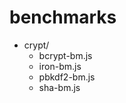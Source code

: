 benchmarks
==========

* crypt/
    * bcrypt-bm.js
    * iron-bm.js
    * pbkdf2-bm.js
    * sha-bm.js

